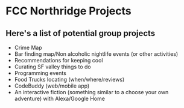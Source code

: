 # FCC Northridge Projects

## Here's a list of potential group projects
- Crime Map
- Bar finding map/Non alcoholic nightlife events (or other activities)
- Recommendations for keeping cool
- Curating SF valley things to do
- Programming events
- Food Trucks locating (when/where/reviews)
- CodeBuddy (web/mobile app)
- An interactive fiction (something similar to a choose your own adventure) with Alexa/Google Home
